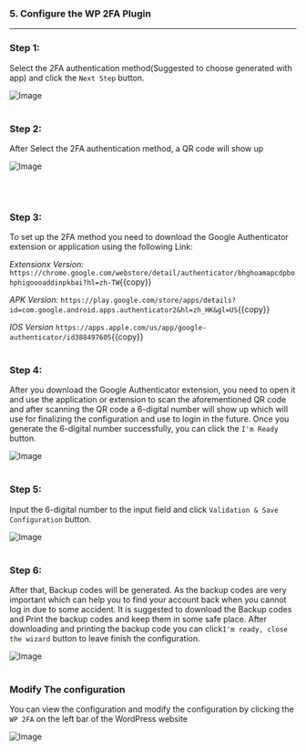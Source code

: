 ### **5. Configure the WP 2FA Plugin**
---
### **Step 1:**
Select the 2FA authentication method(Suggested to choose generated with app) and click the ```Next Step``` button.

![Image](./assets/Authentication.png)
<br></br>
### **Step 2:**
After Select the 2FA authentication method, a QR code will show up

![Image](./assets/QRcode.png)

<br></br>
### **Step 3:**
To set up the 2FA method you need to download the Google Authenticator extension or application using the following Link:

 *Extensionx Version:*
`https://chrome.google.com/webstore/detail/authenticator/bhghoamapcdpbohphigoooaddinpkbai?hl=zh-TW`{{copy}}

 *APK Version:*
`https://play.google.com/store/apps/details?id=com.google.android.apps.authenticator2&hl=zh_HK&gl=US`{{copy}}

 *IOS Version*
`https://apps.apple.com/us/app/google-authenticator/id388497605`{{copy}}
<br></br>
### **Step 4:**
After you download the Google Authenticator extension, you need to open it and use the application or extension to scan the aforementioned QR code and
after scanning the QR code a 6-digital number will show up which will use for finalizing the configuration and use to login in the future. Once you generate the 6-digital number successfully, you can click the `I'm Ready` button.

![Image](./assets/GoogleAuthenticator.png)
<br></br>
### **Step 5:**
Input the 6-digital number to the input field and click `Validation & Save Configuration` button.

![Image](./assets/CodeInput.png)
<br></br>
### **Step 6:**
After that, Backup codes will be generated. As the backup codes are very important which can help you to find your account back when you cannot log in due to some accident. It is suggested to download the Backup codes and Print the backup codes and keep them in some safe place. After downloading and printing the backup code you can click`I'm ready, close the wizard` button to leave finish the configuration.

![Image](./assets/BackUpCode.png)
<br></br>
### **Modify The configuration** 
You can view the configuration and modify the configuration by clicking the `WP 2FA` on the left bar of the WordPress website

![Image](./assets/ModifyConfig.png)
